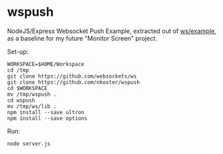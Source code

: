 # wspush

NodeJS/Express Websocket Push Example, extracted out of [ws/example](https://github.com/websockets/ws/tree/master/examples/serverstats), as a baseline for my future "Monitor Screen" project.

Set-up:

    WORKSPACE=$HOME/Workspace
    cd /tmp
    git clone https://github.com/websockets/ws
    git clone https://github.com/nkoster/wspush
    cd $WORKSPACE
    mv /tmp/wspush .
    cd wspush
    mv /tmp/ws/lib .
    npm install --save ultron
    npm install --save options

Run:

    node server.js
